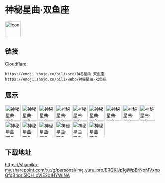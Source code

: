 # 神秘星曲·双鱼座
<img src="https://emoji.shojo.cn/bili/src/神秘星曲·双鱼座/icon.png" width="50" height="50" alt="icon">

## 链接
Cloudflare:
```
https://emoji.shojo.cn/bili/src/神秘星曲·双鱼座
https://emoji.shojo.cn/bili/webp/神秘星曲·双鱼座
```
## 展示
<img src="https://emoji.shojo.cn/bili/src/神秘星曲·双鱼座/神秘星曲·双鱼座-仙女落泪.png" width="50" height="50" alt="神秘星曲·双鱼座-仙女落泪">
<img src="https://emoji.shojo.cn/bili/src/神秘星曲·双鱼座/神秘星曲·双鱼座-干嘛？.png" width="50" height="50" alt="神秘星曲·双鱼座-干嘛？">
<img src="https://emoji.shojo.cn/bili/src/神秘星曲·双鱼座/神秘星曲·双鱼座-摸鱼.png" width="50" height="50" alt="神秘星曲·双鱼座-摸鱼">
<img src="https://emoji.shojo.cn/bili/src/神秘星曲·双鱼座/神秘星曲·双鱼座-大吉.png" width="50" height="50" alt="神秘星曲·双鱼座-大吉">
<img src="https://emoji.shojo.cn/bili/src/神秘星曲·双鱼座/神秘星曲·双鱼座-大凶.png" width="50" height="50" alt="神秘星曲·双鱼座-大凶">
<img src="https://emoji.shojo.cn/bili/src/神秘星曲·双鱼座/神秘星曲·双鱼座-双鱼星盘.png" width="50" height="50" alt="神秘星曲·双鱼座-双鱼星盘">
<img src="https://emoji.shojo.cn/bili/src/神秘星曲·双鱼座/神秘星曲·双鱼座-锦鲤附体.png" width="50" height="50" alt="神秘星曲·双鱼座-锦鲤附体">
<img src="https://emoji.shojo.cn/bili/src/神秘星曲·双鱼座/神秘星曲·双鱼座-我愿意.png" width="50" height="50" alt="神秘星曲·双鱼座-我愿意">
<img src="https://emoji.shojo.cn/bili/src/神秘星曲·双鱼座/神秘星曲·双鱼座-我抱歉.png" width="50" height="50" alt="神秘星曲·双鱼座-我抱歉">
<img src="https://emoji.shojo.cn/bili/src/神秘星曲·双鱼座/神秘星曲·双鱼座-我走了.png" width="50" height="50" alt="神秘星曲·双鱼座-我走了">
<img src="https://emoji.shojo.cn/bili/src/神秘星曲·双鱼座/神秘星曲·双鱼座-发呆.png" width="50" height="50" alt="神秘星曲·双鱼座-发呆">
<img src="https://emoji.shojo.cn/bili/src/神秘星曲·双鱼座/神秘星曲·双鱼座-鱼塘来呀.png" width="50" height="50" alt="神秘星曲·双鱼座-鱼塘来呀">
<img src="https://emoji.shojo.cn/bili/src/神秘星曲·双鱼座/神秘星曲·双鱼座-哭哭.png" width="50" height="50" alt="神秘星曲·双鱼座-哭哭">
<img src="https://emoji.shojo.cn/bili/src/神秘星曲·双鱼座/神秘星曲·双鱼座-求求了.png" width="50" height="50" alt="神秘星曲·双鱼座-求求了">
<img src="https://emoji.shojo.cn/bili/src/神秘星曲·双鱼座/神秘星曲·双鱼座-鲤鱼越龙门.png" width="50" height="50" alt="神秘星曲·双鱼座-鲤鱼越龙门">

## 下载地址

https://shamiko-my.sharepoint.com/:u:/g/personal/img_yuru_pro/ERQKUp1gjWpBrNpMVxnpGfgB4pri5lQH_xVIE2c1HYWINA